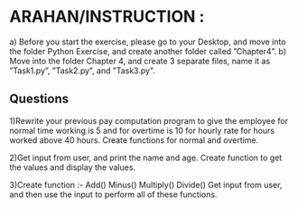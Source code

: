 # ARAHAN/INSTRUCTION :  
a)	Before you start the exercise, please go to your Desktop, and move into the folder Python Exercise, and create another folder called ”Chapter4”.
b)	Move into the folder Chapter 4, and create 3 separate files, name it as ”Task1.py”, ”Task2.py”, and ”Task3.py”.


## Questions

1)Rewrite your previous pay computation program to give the employee for normal time working is 5 and for overtime is 10 for hourly rate for hours worked above 40 hours. Create functions for normal and overtime.

2)Get input from user, and print the name and age. Create function to get the values and display the values.

3)Create function :- 
Add()
Minus()
Multiply()
Divide()
Get input from user, and then use the input to perform all of these functions.

